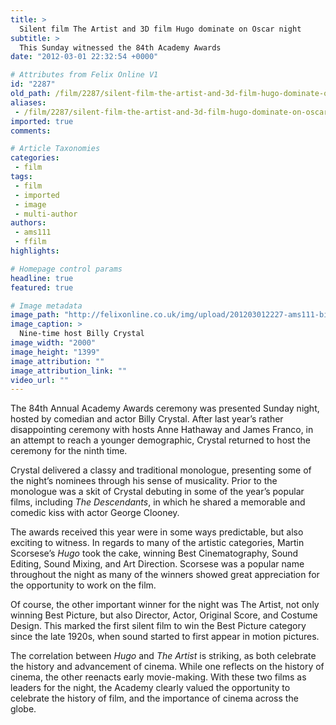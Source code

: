 ```yaml
---
title: >
  Silent film The Artist and 3D film Hugo dominate on Oscar night
subtitle: >
  This Sunday witnessed the 84th Academy Awards
date: "2012-03-01 22:32:54 +0000"

# Attributes from Felix Online V1
id: "2287"
old_path: /film/2287/silent-film-the-artist-and-3d-film-hugo-dominate-on-oscar-night
aliases:
 - /film/2287/silent-film-the-artist-and-3d-film-hugo-dominate-on-oscar-night
imported: true
comments:

# Article Taxonomies
categories:
 - film
tags:
 - film
 - imported
 - image
 - multi-author
authors:
 - ams111
 - ffilm
highlights:

# Homepage control params
headline: true
featured: true

# Image metadata
image_path: "http://felixonline.co.uk/img/upload/201203012227-ams111-billy-crystal-kevin-winter.jpg"
image_caption: >
  Nine-time host Billy Crystal
image_width: "2000"
image_height: "1399"
image_attribution: ""
image_attribution_link: ""
video_url: ""
---
```


The 84th Annual Academy Awards ceremony was presented Sunday night, hosted by comedian and actor Billy Crystal. After last year’s rather disappointing ceremony with hosts Anne Hathaway and James Franco, in an attempt to reach a younger demographic, Crystal returned to host the ceremony for the ninth time.

Crystal delivered a classy and traditional monologue, presenting some of the night’s nominees through his sense of musicality. Prior to the monologue was a skit of Crystal debuting in some of the year’s popular films, including _The Descendants_, in which he shared a memorable and comedic kiss with actor George Clooney.

The awards received this year were in some ways predictable, but also exciting to witness. In regards to many of the artistic categories, Martin Scorsese’s _Hugo_ took the cake, winning Best Cinematography, Sound Editing, Sound Mixing, and Art Direction. Scorsese was a popular name throughout the night as many of the winners showed great appreciation for the opportunity to work on the film.

Of course, the other important winner for the night was The Artist, not only winning Best Picture, but also Director, Actor, Original Score, and Costume Design. This marked the first silent film to win the Best Picture category since the late 1920s, when sound started to first appear in motion pictures.

The correlation between _Hugo_ and _The Artist_ is striking, as both celebrate the history and advancement of cinema. While one reflects on the history of cinema, the other reenacts early movie-making. With these two films as leaders for the night, the Academy clearly valued the opportunity to celebrate the history of film, and the importance of cinema across the globe.
